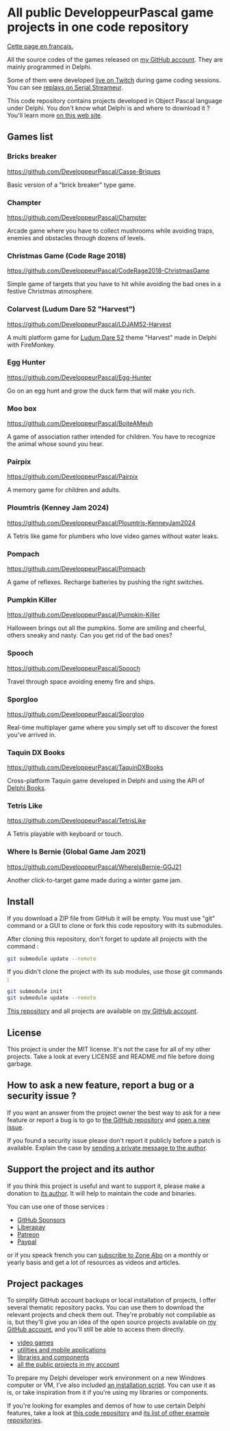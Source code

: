 # All public DeveloppeurPascal game projects in one code repository

[Cette page en français.](LISEZMOI.md)

All the source codes of the games released on [my GitHub account](https://github.com/DeveloppeurPascal). They are mainly programmed in Delphi.

Some of them were developed [live on Twitch](https://www.twitch.tv/patrickpremartin) during game coding sessions. You can see [replays on Serial Streameur](https://serialstreameur.fr/jeux-video.php).

This code repository contains projects developed in Object Pascal language under Delphi. You don't know what Delphi is and where to download it ? You'll learn more [on this web site](https://delphi-resources.developpeur-pascal.fr/).

## Games list

### Bricks breaker
https://github.com/DeveloppeurPascal/Casse-Briques

Basic version of a "brick breaker" type game.

### Champter
https://github.com/DeveloppeurPascal/Champter

Arcade game where you have to collect mushrooms while avoiding traps, enemies and obstacles through dozens of levels.

### Christmas Game (Code Rage 2018)
https://github.com/DeveloppeurPascal/CodeRage2018-ChristmasGame

Simple game of targets that you have to hit while avoiding the bad ones in a festive Christmas atmosphere.

### Colarvest (Ludum Dare 52 "Harvest")
https://github.com/DeveloppeurPascal/LDJAM52-Harvest
 
A multi platform game for [Ludum Dare 52](https://ldjam.com/events/ludum-dare/52) theme "Harvest" made in Delphi with FireMonkey.

### Egg Hunter
https://github.com/DeveloppeurPascal/Egg-Hunter
 
Go on an egg hunt and grow the duck farm that will make you rich.

### Moo box
https://github.com/DeveloppeurPascal/BoiteAMeuh

A game of association rather intended for children. You have to recognize the animal whose sound you hear.

### Pairpix
https://github.com/DeveloppeurPascal/Pairpix

A memory game for children and adults.

### Ploumtris (Kenney Jam 2024)
https://github.com/DeveloppeurPascal/Ploumtris-KenneyJam2024

A Tetris like game for plumbers who love video games without water leaks.

### Pompach
https://github.com/DeveloppeurPascal/Pompach

A game of reflexes. Recharge batteries by pushing the right switches.

### Pumpkin Killer
https://github.com/DeveloppeurPascal/Pumpkin-Killer

Halloween brings out all the pumpkins. Some are smiling and cheerful, others sneaky and nasty. Can you get rid of the bad ones?

### Spooch
https://github.com/DeveloppeurPascal/Spooch

Travel through space avoiding enemy fire and ships.

### Sporgloo
https://github.com/DeveloppeurPascal/Sporgloo

Real-time multiplayer game where you simply set off to discover the forest you've arrived in.

### Taquin DX Books
https://github.com/DeveloppeurPascal/TaquinDXBooks

Cross-platform Taquin game developed in Delphi and using the API of [Delphi Books](https://delphi-books.com).

### Tetris Like
https://github.com/DeveloppeurPascal/TetrisLike

A Tetris playable with keyboard or touch.

### Where Is Bernie (Global Game Jam 2021)
https://github.com/DeveloppeurPascal/WhereIsBernie-GGJ21

Another click-to-target game made during a winter game jam.

## Install

If you download a ZIP file from GitHub it will be empty. You must use "git" command or a GUI to clone or fork this code repository with its submodules.

After cloning this repository, don't forget to update all projects with the command :

```bash
git submodule update --remote
```

If you didn't clone the project with its sub modules, use those git commands : 

```bash
git submodule init
git submodule update --remote
```

[This repository](https://github.com/DeveloppeurPascal/DevPas-Games-Pack) and all projects are available on [my GitHub account](https://github.com/DeveloppeurPascal).

## License

This project is under the MIT license. It's not the case for all of my other projects. Take a look at every LICENSE and README.md file before doing garbage.

## How to ask a new feature, report a bug or a security issue ?

If you want an answer from the project owner the best way to ask for a new feature or report a bug is to go to [the GitHub repository](https://github.com/DeveloppeurPascal/DevPas-Games-Pack) and [open a new issue](https://github.com/DeveloppeurPascal/DevPas-Games-Pack/issues).

If you found a security issue please don't report it publicly before a patch is available. Explain the case by [sending a private message to the author](https://developpeur-pascal.fr/nous-contacter.php).

## Support the project and its author

If you think this project is useful and want to support it, please make a donation to [its author](https://github.com/DeveloppeurPascal). It will help to maintain the code and binaries.

You can use one of those services :

* [GitHub Sponsors](https://github.com/sponsors/DeveloppeurPascal)
* [Liberapay](https://liberapay.com/PatrickPremartin)
* [Patreon](https://www.patreon.com/patrickpremartin)
* [Paypal](https://www.paypal.com/paypalme/patrickpremartin)

or if you speack french you can [subscribe to Zone Abo](https://zone-abo.fr/nos-abonnements.php) on a monthly or yearly basis and get a lot of resources as videos and articles.

## Project packages

To simplify GitHub account backups or local installation of projects, I offer several thematic repository packs. You can use them to download the relevant projects and check them out. They're probably not compilable as is, but they'll give you an idea of the open source projects available on [my GitHub account](https://github.com/DeveloppeurPascal), and you'll still be able to access them directly.

* [video games](https://github.com/DeveloppeurPascal/DevPas-Games-Pack)
* [utilities and mobile applications](https://github.com/DeveloppeurPascal/DevPas-WorkingPrograms-Pack)
* [libraries and components](https://github.com/DeveloppeurPascal/DevPas-Components-Pack)
* [all the public projects in my account](https://github.com/DeveloppeurPascal/_AllProjects)

To prepare my Delphi developer work environment on a new Windows computer or VM, I've also included [an installation script](https://github.com/DeveloppeurPascal/__MyMinimalDependenciesForWorkingWithDelphi). You can use it as is, or take inspiration from it if you're using my libraries or components.

If you're looking for examples and demos of how to use certain Delphi features, take a look at [this code repository](https://github.com/DeveloppeurPascal/Delphi-samples) and [its list of other example repositories](https://github.com/DeveloppeurPascal/Delphi-samples/blob/main/OtherDelphiSampleRepositories.md).

